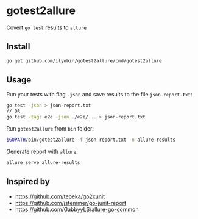 # gotest2allure
Covert `go test` results to `allure`


## Install

```bash
go get github.com/ilyubin/gotest2allure/cmd/gotest2allure

```

## Usage

Run your tests with flag `-json` and save results to the file `json-report.txt`:

```bash
go test -json > json-report.txt
// OR
go test -tags e2e -json ./e2e/... > json-report.txt
```

Run `gotest2allure` from `bin` folder:

```bash
$GOPATH/bin/gotest2allure -f json-report.txt -o allure-results 
```

Generate report with `allure`:

```bash
allure serve allure-results
```

## Inspired by

- https://github.com/tebeka/go2xunit
- https://github.com/jstemmer/go-junit-report
- https://github.com/GabbyyLS/allure-go-common
